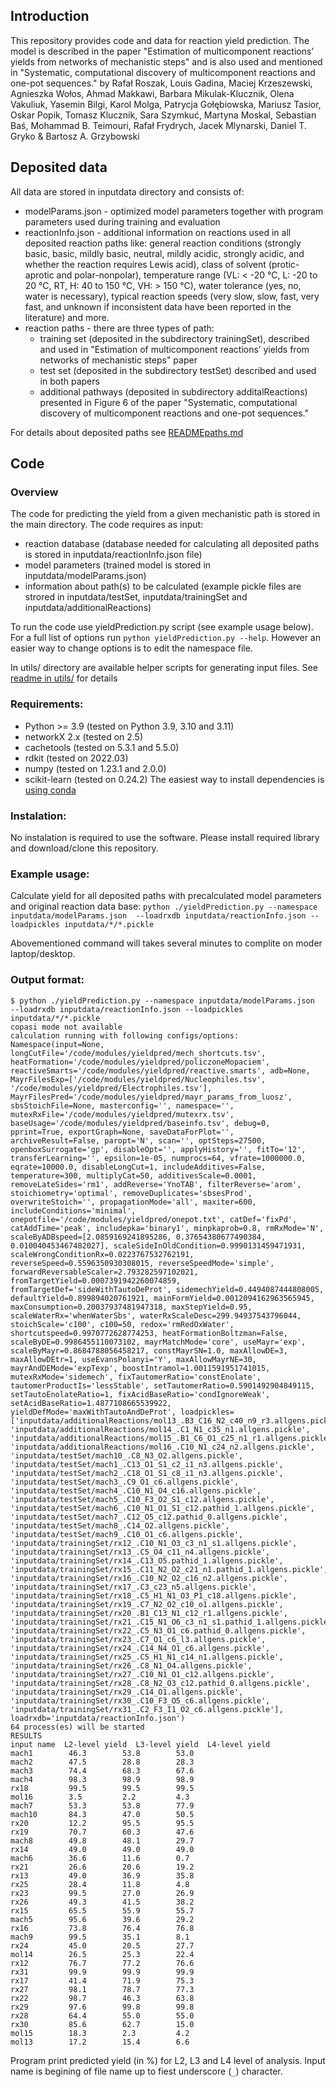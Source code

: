 ## Introduction
This repository provides code and data for reaction yield prediction. 
The model is described in the paper "Estimation of multicomponent reactions’ yields from networks of mechanistic steps" and is also used and mentioned in "Systematic, computational discovery of multicomponent reactions and one-pot sequences." by Rafał Roszak, Louis Gadina, Maciej Krzeszewski, Agnieszka Wołos, Ahmad Makkawi, Barbara Mikulak-Klucznik, Olena Vakuliuk, Yasemin Bilgi, Karol Molga, Patrycja Gołębiowska, Mariusz Tasior, Oskar Popik, Tomasz Klucznik, Sara Szymkuć, Martyna Moskal, Sebastian Baś, Mohammad B. Teimouri, Rafał Frydrych, Jacek Mlynarski, Daniel T. Gryko & Bartosz A. Grzybowski

## Deposited data
All data are stored in inputdata directory and consists of:
- modelParams.json - optimized model parameters together with program parameters used during training and evaluation
- reactionInfo.json - additional information on reactions used in all deposited reaction paths like: general reaction conditions (strongly basic, basic, mildly basic, neutral, mildly acidic, strongly acidic, and whether the reaction requires Lewis acid), class of solvent (protic-aprotic and polar-nonpolar), temperature range (VL: < -20 °C, L: -20 to 20 °C, RT, H: 40 to 150 °C, VH: > 150 °C), water tolerance (yes, no, water is necessary), typical reaction speeds (very slow, slow, fast, very fast, and unknown if inconsistent data have been reported in the literature) and more.
- reaction paths - there are three types of path:
  - training set (deposited in the subdirectory trainingSet), described and used in "Estimation of multicomponent reactions’ yields from networks of mechanistic steps" paper
  - test set (deposited in the subdirectory testSet) described and used in both papers
  - additional pathways (deposited in subdirectory additalReactions) presented in Figure 6 of the paper "Systematic, computational discovery of multicomponent reactions and one-pot sequences."

For details about deposited paths see [READMEpaths.md](inputdata/READMEpaths.md)


## Code
### Overview
The code for predicting the yield from a given mechanistic path is stored in the main directory. The code requires as input:
- reaction database (database needed for calculating all deposited paths is stored in inputdata/reactionInfo.json file)
- model parameters (trained model is stored in inputdata/modelParams.json)
- information about path(s) to be calculated (example pickle files are strored in inputdata/testSet, inputdata/trainingSet and inputdata/additionalReactions)

To run the code use yieldPrediction.py script (see example usage below). For a full list of options run `python yieldPrediction.py --help`. However an easier way to change options is to edit the namespace file.

In utils/ directory are available helper scripts for generating input files. See [readme in utils/](utils/README.md) for details

### Requirements:
- Python >= 3.9 (tested on Python 3.9, 3.10 and 3.11)
- networkX 2.x (tested on 2.5)
- cachetools (tested on 5.3.1 and 5.5.0)
- rdkit (tested on 2022.03)
- numpy (tested on 1.23.1 and 2.0.0)
- scikit-learn (tested on 0.24.2)
The easiest way to install dependencies is [using conda](https://www.rdkit.org/docs/Install.html)

### Instalation:
No instalation is required to use the software. Please install required library and download/clone this repository. 

### Example usage:
Calculate yield for all deposited paths with precalculated model parameters and original reaction data base:
 `python ./yieldPrediction.py --namespace inputdata/modelParams.json  --loadrxdb inputdata/reactionInfo.json --loadpickles inputdata/*/*.pickle`

Abovementioned command will takes several minutes to complite on moder laptop/desktop.

### Output format:
```
$ python ./yieldPrediction.py --namespace inputdata/modelParams.json  --loadrxdb inputdata/reactionInfo.json --loadpickles inputdata/*/*.pickle
copasi mode not available
calculation running with following configs/options:  Namespace(input=None, longCutFile='/code/modules/yieldpred/mech_shortcuts.tsv', heatFormation='/code/modules/yieldpred/policzoneMopaciem', reactiveSmarts='/code/modules/yieldpred/reactive.smarts', adb=None, MayrFilesExp=['/code/modules/yieldpred/Nucleophiles.tsv', '/code/modules/yieldpred/Electrophiles.tsv'], MayrFilesPred='/code/modules/yieldpred/mayr_params_from_luosz', sbsStoichFile=None, masterconfig='', namespace='', mutexRxFile='/code/modules/yieldpred/mutexrx.tsv', baseUsage='/code/modules/yieldpred/baseinfo.tsv', debug=0, pprint=True, exportGraph=None, saveDataForPlot='', archiveResult=False, paropt='N', scan='', optSteps=27500, openboxSurrogate='gp', disableOpt='', applyHistory='', fitTo='12', transferLearning='', epsilon=1e-05, numprocs=64, vfrate=1000000.0, eqrate=10000.0, disableLongCut=1, includeAdditives=False, temperature=300, multiplyCat=50, additivesScale=0.0001, removeLateSides='rm1', addReverse='YnoTAB', filterReverse='arom', stoichiometry='optimal', removeDuplicates='sbsesProd', overwriteStoich='', propagationMode='all', maxiter=600, includeConditions='minimal', onepotfile='/code/modules/yieldpred/onepot.txt', catDef='fixPd', catAddTime='peak', includepka='binary1', minpkaprob=0.8, rmRxMode='N', scaleByADBspeed=[2.0859169241895286, 0.37654380677490384, 0.010040453467482027], scaleSideInOldCondition=0.9990131459471931, scaleWrongConditionRx=0.0223767532762191, reverseSpeed=0.5596350930308015, reverseSpeedMode='simple', forwardReversableScaler=2.793282597102021, fromTargetYield=0.0007391942260074859, fromTargetDef='sideWithTautoDeProt', sidemechYield=0.4494087444808005, defaultYield=0.899894020761921, mainFormYield=0.0012094162963565945, maxConsumption=0.20037937481947318, maxStepYield=0.95, scaleWaterRx='whenWaterSbs', waterRxScaleDesc=299.94937543796044, stoichScale='c100', c100=50, redox='rmRedOxWater', shortcutspeed=0.9970772628774253, heatFormationBoltzman=False, scaleByDE=0.9986455110073102, mayrMatchMode='core', useMayr='exp', scaleByMayr=0.8684788056458217, constMayrSN=1.0, maxAllowDE=3, maxAllowDEtr=1, useEvansPolanyi='Y', maxAllowMayrNE=30, mayrAndDEMode='expTexp', boostIntramol=1.0011591951741015, mutexRxMode='sidemech', fixTautomerRatio='constEnolate', tautomerProductIs='lessStable', setTautomerRatio=0.5901492904849115, setTautoEnolateRatio=1, fixAcidBaseRatio='condIgnoreWeak', setAcidBaseRatio=1.4877108665539922, yieldDefMode='maxWithTautoAndDeProt', loadpickles=['inputdata/additionalReactions/mol13_.B3_C16_N2_c40_n9_r3.allgens.pickle', 'inputdata/additionalReactions/mol14_.C1_N1_c35_n1.allgens.pickle', 'inputdata/additionalReactions/mol15_.B1_C6_O1_c25_n1_r1.allgens.pickle', 'inputdata/additionalReactions/mol16_.C10_N1_c24_n2.allgens.pickle', 'inputdata/testSet/mach10_.C8_N3_O2.allgens.pickle', 'inputdata/testSet/mach1_.C13_O1_S1_c2_i1_n3.allgens.pickle', 'inputdata/testSet/mach2_.C18_O1_S1_c8_i1_n3.allgens.pickle', 'inputdata/testSet/mach3_.C9_O1_c6.allgens.pickle', 'inputdata/testSet/mach4_.C10_N1_O4_c16.allgens.pickle', 'inputdata/testSet/mach5_.C10_F3_O2_S1_c12.allgens.pickle', 'inputdata/testSet/mach6_.C10_N1_O1_S1_c12.pathid_1.allgens.pickle', 'inputdata/testSet/mach7_.C12_O5_c12.pathid_0.allgens.pickle', 'inputdata/testSet/mach8_.C14_O2.allgens.pickle', 'inputdata/testSet/mach9_.C10_O1_c6.allgens.pickle', 'inputdata/trainingSet/rx12_.C10_N1_O3_c3_n1_s1.allgens.pickle', 'inputdata/trainingSet/rx13_.C5_O4_c11_n4.allgens.pickle', 'inputdata/trainingSet/rx14_.C13_O5.pathid_1.allgens.pickle', 'inputdata/trainingSet/rx15_.C11_N2_O2_c21_n1.pathid_1.allgens.pickle', 'inputdata/trainingSet/rx16_.C10_N2_O2_c16_n2.allgens.pickle', 'inputdata/trainingSet/rx17_.C3_c23_n5.allgens.pickle', 'inputdata/trainingSet/rx18_.C5_H1_N1_O3_P1_c18.allgens.pickle', 'inputdata/trainingSet/rx19_.C7_N2_O2_c10_o1.allgens.pickle', 'inputdata/trainingSet/rx20_.B1_C13_N1_c12_r1.allgens.pickle', 'inputdata/trainingSet/rx21_.C15_N1_O6_c3_n1_s1.pathid_1.allgens.pickle', 'inputdata/trainingSet/rx22_.C5_N3_O1_c6.pathid_0.allgens.pickle', 'inputdata/trainingSet/rx23_.C7_O1_c6_l3.allgens.pickle', 'inputdata/trainingSet/rx24_.C14_N4_O1_c6.allgens.pickle', 'inputdata/trainingSet/rx25_.C5_H1_N1_c14_n1.allgens.pickle', 'inputdata/trainingSet/rx26_.C8_N1_O4.allgens.pickle', 'inputdata/trainingSet/rx27_.C10_N1_O1_c12.allgens.pickle', 'inputdata/trainingSet/rx28_.C8_N2_O3_c12.pathid_0.allgens.pickle', 'inputdata/trainingSet/rx29_.C14_O1.allgens.pickle', 'inputdata/trainingSet/rx30_.C10_F3_O5_c6.allgens.pickle', 'inputdata/trainingSet/rx31_.C2_F3_I1_O2_c6.allgens.pickle'], loadrxdb='inputdata/reactionInfo.json')
64 process(es) will be started
RESULTS
input name	L2-level yield	L3-level yield	L4-level yield
mach1    	 46.3    	 53.8    	 53.0
mach2    	 47.5    	 28.8    	 28.3
mach3    	 74.4    	 68.3    	 67.6
mach4    	 98.3    	 98.9    	 98.9
rx18    	 99.5    	 99.5    	 99.5
mol16    	 3.5    	 2.2    	 4.3
mach7    	 53.3    	 53.8    	 77.9
mach10    	 84.3    	 47.0    	 50.5
rx20    	 12.2    	 95.5    	 95.5
rx19    	 70.7    	 60.3    	 47.6
mach8    	 49.8    	 48.1    	 29.7
rx14    	 49.0    	 49.0    	 49.0
mach6    	 36.6    	 11.6    	 0.7
rx21    	 26.6    	 20.6    	 19.2
rx13    	 49.0    	 36.9    	 35.8
rx25    	 28.4    	 11.8    	 4.8
rx23    	 99.5    	 27.0    	 26.9
rx26    	 49.3    	 41.5    	 38.2
rx15    	 65.5    	 55.9    	 55.7
mach5    	 95.6    	 39.6    	 29.2
rx16    	 73.8    	 76.4    	 76.8
mach9    	 99.5    	 35.1    	 8.1
rx24    	 45.0    	 20.5    	 27.7
mol14    	 26.5    	 25.3    	 22.4
rx12    	 76.7    	 77.2    	 76.6
rx31    	 99.9    	 99.9    	 99.9
rx17    	 41.4    	 71.9    	 75.3
rx27    	 98.1    	 78.7    	 77.3
rx22    	 98.7    	 46.3    	 63.8
rx29    	 97.6    	 99.8    	 99.8
rx28    	 64.4    	 55.0    	 55.0
rx30    	 85.6    	 62.7    	 15.0
mol15    	 18.3    	 2.3    	 4.2
mol13    	 17.2    	 15.4    	 6.6
```
Program print predicted yield (in %) for L2, L3 and L4 level of analysis. Input name is begining of file name up to fiest underscore (`_`) character.
